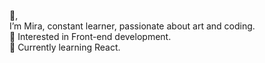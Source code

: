  &#128075;, <br>I’m Mira, constant learner, passionate about art and coding. 
         <br>🔸 Interested in Front-end development.
        <br> 🔹 Currently learning React.
  

